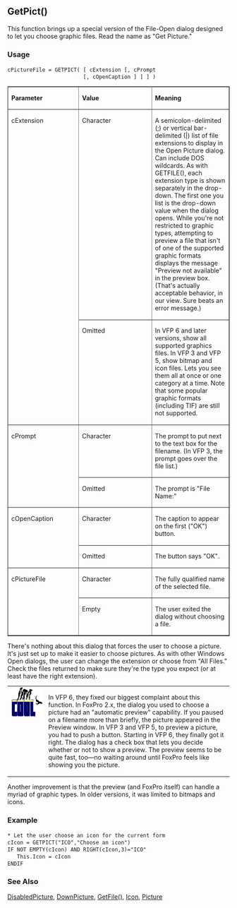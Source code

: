 ## GetPict()

This function brings up a special version of the File-Open dialog designed to let you choose graphic files. Read the name as "Get Picture."

### Usage

```foxpro
cPictureFile = GETPICT( [ cExtension [, cPrompt
                        [, cOpenCaption ] ] ] )
```
<table border cellspacing=0 cellpadding=0 width=100%>
<tr>
  <td width=32% valign=top>
  <p><b>Parameter</b></p>
  </td>
  <td width=23% valign=top>
  <p><b>Value</b></p>
  </td>
  <td width=45% valign=top>
  <p><b>Meaning</b></p>
  </td>
 </tr>
<tr>
  <td width=32% rowspan=2 valign=top>
  <p>cExtension</p>
  </td>
  <td width=23% valign=top>
  <p>Character</p>
  </td>
  <td width=45% valign=top>
  <p>A semicolon-delimited (;) or vertical bar-delimited (|) list of file extensions to display in the Open Picture dialog. Can include DOS wildcards. As with GETFILE(), each extension type is shown separately in the drop-down. The first one you list is the drop-down value when the dialog opens. While you're not restricted to graphic types, attempting to preview a file that isn't of one of the supported graphic formats displays the message &quot;Preview not available&quot; in the preview box. (That's actually acceptable behavior, in our view. Sure beats an error message.)</p>
  </td>
 </tr>
<tr>
  <td width=33% valign=top>
  <p>Omitted</p>
  </td>
  <td width=67% valign=top>
  <p>In VFP 6 and later versions, show all supported graphics files. In VFP 3 and VFP 5, show bitmap and icon files. Lets you see them all at once or one category at a time. Note that some popular graphic formats (including TIF) are still not supported.</p>
  </td>
 </tr>
<tr>
  <td width=32% rowspan=2 valign=top>
  <p>cPrompt</p>
  </td>
  <td width=23% valign=top>
  <p>Character</p>
  </td>
  <td width=45% valign=top>
  <p>The prompt to put next to the text box for the filename. (In VFP 3, the prompt goes over the file list.)</p>
  </td>
 </tr>
<tr>
  <td width=33% valign=top>
  <p>Omitted</p>
  </td>
  <td width=67% valign=top>
  <p>The prompt is &quot;File Name:&quot;</p>
  </td>
 </tr>
<tr>
  <td width=32% rowspan=2 valign=top>
  <p>cOpenCaption</p>
  </td>
  <td width=23% valign=top>
  <p>Character</p>
  </td>
  <td width=45% valign=top>
  <p>The caption to appear on the first (&quot;OK&quot;) button.</p>
  </td>
 </tr>
<tr>
  <td width=33% valign=top>
  <p>Omitted</p>
  </td>
  <td width=67% valign=top>
  <p>The button says &quot;OK&quot;.</p>
  </td>
 </tr>
<tr>
  <td width=32% rowspan=2 valign=top>
  <p>cPictureFile</p>
  </td>
  <td width=23% valign=top>
  <p>Character</p>
  </td>
  <td width=45% valign=top>
  <p>The fully qualified name of the selected file.</p>
  </td>
 </tr>
<tr>
  <td width=33% valign=top>
  <p>Empty</p>
  </td>
  <td width=67% valign=top>
  <p>The user exited the dialog without choosing a file.</p>
  </td>
 </tr>
</table>

There's nothing about this dialog that forces the user to choose a picture. It's just set up to make it easier to choose pictures. As with other Windows Open dialogs, the user can change the extension or choose from "All Files." Check the files returned to make sure they're the type you expect (or at least have the right extension).

<table border=0 cellspacing=0 cellpadding=0 width=100%>
<tr>
  <td width=17% valign=top>
<img width=114 height=67 src="cool.gif"></p>
  </td>
  <td width=83%>
  <p>In VFP 6, they fixed our biggest complaint about this function. In FoxPro 2.x, the dialog you used to choose a picture had an &quot;automatic preview&quot; capability.  If you paused on a filename more than briefly, the picture appeared in the Preview window. In VFP 3 and VFP 5, to preview a picture, you had to push a button. Starting in VFP 6, they finally got it right. The dialog has a check box that lets you decide whether or not to show a preview. The preview seems to be quite fast, too&mdash;no waiting around until FoxPro feels like showing you the picture.</p>
  </td>
 </tr>
</table>

Another improvement is that the preview (and FoxPro itself) can handle a myriad of graphic types. In older versions, it was limited to bitmaps and icons. 

### Example

```foxpro
* Let the user choose an icon for the current form
cIcon = GETPICT("ICO","Choose an icon")
IF NOT EMPTY(cIcon) AND RIGHT(cIcon,3)="ICO"
   This.Icon = cIcon
ENDIF
```
### See Also

[DisabledPicture](s4g496.md), [DownPicture](s4g496.md), [GetFile()](s4g113.md), [Icon](s4g602.md), [Picture](s4g496.md)